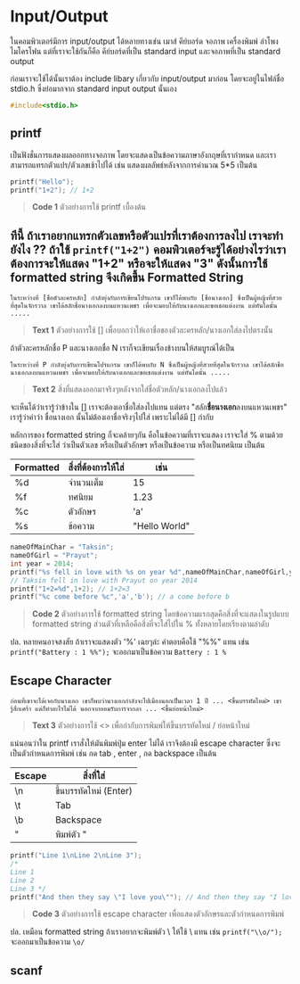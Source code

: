Input/Output
============
ในคอมพิวเตอร์มีการ input/output ได้หลายทางเช่น เมาส์ คีย์บอร์ด จอภาพ เครื่องพิมพ์ ลำโพง ไมโครโฟน แต่ที่เราจะใช้กันก็คือ คีย์บอร์ดที่เป็น standard input และจอภาพที่เป็น standard output

ก่อนเราจะใช้ได้นั้นเราต้อง include libary เกี่ยวกับ input/output มาก่อน โดยจะอยู่ในไฟล์ชื่อ stdio.h ซึ่งย่อมากจาก standard input output นั้นเอง
```cpp
#include<stdio.h>
```
printf
------
เป็นฟังชั่นการแสดงผลออกทางจอภาพ โดยจะแสดงเป็นข้อความภาษาอังกฤษที่เรากำหนด และเราสามารถแทรกตัวแปร/ตัวเลขเช้าไปได้ เช่น แสดงผลลัพธ์หลังจากการคำนวณ 5*5 เป็นต้น

```cpp
printf("Hello");
printf("1+2"); // 1+2
```
> **Code 1** ตัวอย่างการใช้ printf เบื้องต้น

ทีนี้ ถ้าเราอยากแทรกตัวเลขหรือตัวแปรที่เราต้องการลงไป เราจะทำยังไง ?? ถ้าใช้ `printf("1+2")` คอมพิวเตอร์จะรู้ได้อย่างไรว่าเราต้องการจะให้แสดง "1+2" หรือจะให้แสดง "3" ดังนั้นการใช้ formatted string จึงเกิดขึ้น
Formatted String
----------------
```
ในระหว่างที่ [ชื่อตัวละครหลัก] กำลังยุ่งกับการเขียนโปรแกรม เขาก็ได้พบกับ [ชื่อนางเอก] ซึ่งเป็นผู้หญิงที่สวยที่สุดในจักรวาล เขาได้สลักชื่อนางเอกลงบนแหวนเพชร เพื่อจะมอบให้กับนางเอกและขอเธอแต่งงาน แต่ทันใดนั้น .....
```
> **Text 1** ตัวอย่างการใช้ [] เพื่อบอกว่าให้เอาชื่อของตัวละครหลัก/นางเอกใส่ลงไปตรงนั้น

ถ้าตัวละครหลักชื่อ P และนางเอกชื่อ N เราก็จะเขียนเรื่องข้างบนให้สมบูรณ์ได้เป็น
```
ในระหว่างที่ P กำลังยุ่งกับการเขียนโปรแกรม เขาก็ได้พบกับ N ซึ่งเป็นผู้หญิงที่สวยที่สุดในจักรวาล เขาได้สลักชื่อนางเอกลงบนแหวนเพชร เพื่อจะมอบให้กับนางเอกและขอเธอแต่งงาน แต่ทันใดนั้น .....
```
> **Text 2** สิ่งที่แสดงออกมาจริงๆหลังจากใส่ชื่อตัวหลัก/นางเอกลงไปแล้ว

จะเห็นได้ว่าเรารู้ว่าข้างใน [] เราจะต้องเอาชื่อใส่ลงไปแทน แต่ตรง "สลัก**ชื่อนางเอก**ลงบนแหวนเพชร" เรารู้ว่าคำว่า ชื่อนางเอก นั้นไม่ต้องเอาชื่อจริงๆไปใส่ เพราะไม่ได้มี [] กำกับ

หลักการของ formatted string ก็จะคล้ายๆกัน คือในข้อความที่เราจะแสดง เราจะใส่ % ตามด้วยชนิดของสิ่งที่จะใส่ ว่าเป็นตัวเลข หรือเป็นตัวอักษร หรือเป็นข้อความ หรือเป็นทศนิยม เป็นต้น


Formatted|สิ่งที่ต้องการให้ใส่|เช่น
---------|------------|---
%d|จำนวนเต็ม|15
%f|ทศนิยม|1.23
%c|ตัวอักษร|'a'
%s|ข้อความ|"Hello World"


```cpp
nameOfMainChar = "Taksin";
nameOfGirl = "Prayut";
int year = 2014;
printf("%s fell in love with %s on year %d",nameOfMainChar,nameOfGirl,year);
// Taksin fell in love with Prayut on year 2014
printf("1+2=%d",1+2); // 1+2=3
printf("%c come before %c",'a','b'); // a come before b
```
> **Code 2** ตัวอย่างการใช้ formatted string โดยข้อความแรกสุดคือสิ่งที่จะแสดงในรูปแบบ formatted string ส่วนตัวที่เหลือคือสิ่งที่จะใส่ไปใน % ทั้งหลายโดยเรียงตามลำดับ

ปล. หลายคนอาจสงสัย ถ้าเราจะแสดงตัว '%' เฉยๆล่ะ คำตอบคือใช้ "%%" แทน เช่น `printf("Battery : 1 %%");` จะออกมาเป็นข้อความ `Battery : 1 %`

Escape Character
----------------
```
ก่อนที่เขาจะได้เจอกับนางเอก เขาก็พบว่านางเอกกำลังจะไปเมืองนอกเป็นเวลา 1 ปี ... <ขึ้นบรรทัดใหม่> เขารู้สึกเศร้า แต่ก็ทำอะไรไม่ได้ นอกจากยอมรับการจากลา ... <ขึ้นย่อหน้าใหม่>
```
> **Text 3** ตัวอย่างการใช้ <> เพื่อกำกับการพิมพ์ให้ขึ้นบรรทัดใหม่ / ย่อหน้าใหม่

แน่นอนว่าใน printf เราสั่งให้มันพิมพ์ปุ่ม enter ไม่ได้ เราจึงต้องมี escape character ซึ่งจะเป็นตัวกำหนดการพิมพ์ เช่น กด tab , enter , กด backspace เป็นต้น


Escape|สิ่งที่ใส่
------|-----
\n|ขึ้นบรรทัดใหม่ (Enter)
\t|Tab
\b|Backspace
\"|พิมพ์ตัว "


```cpp
printf("Line 1\nLine 2\nLine 3");
/*
Line 1
Line 2
Line 3 */
printf("And then they say \"I love you\""); // And then they say "I love you"
```
> **Code 3** ตัวอย่างการใช้ escape character เพื่อแสดงตัวอักษรและตัวกำหนดการพิมพ์

ปล. เหมือน formatted string ถ้าเราอยากจะพิมพ์ตัว \ ให้ใช้ \\ แทน เช่น `printf("\\o/");` จะออกมาเป็นข้อความ `\o/`


scanf
-----

